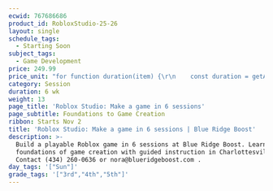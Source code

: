 ```yaml
---
ecwid: 767686686
product_id: RobloxStudio-25-26
layout: single
schedule_tags:
  - Starting Soon
subject_tags:
  - Game Development
price: 249.99
price_unit: "for function duration(item) {\r\n    const duration = getAttributeValue(item, 'Duration (in weeks)');\r\n    if (isSession(item)) {\r\n       return `${duration} wk`;\r\n    } else if (isOngoing(item)) {\r\n        if (duration === undefined) {\r\n            return \"Flexible\";\r\n        } else if (duration <= 12) {\r\n            return \"2-3 mo\";\r\n        } else if (duration <= 24) {\r\n            return \"4-6 mo\";\r\n        } else {\r\n            return \"6+ mo\";\r\n        }\r\n    } else if (isSingle(item)) {\r\n        return \"1 wk\";\r\n    }\r\n} sessions"
category: Session
duration: 6 wk
weight: 13
page_title: 'Roblox Studio: Make a game in 6 sessions'
page_subtitle: Foundations to Game Creation
ribbon: Starts Nov 2
title: 'Roblox Studio: Make a game in 6 sessions | Blue Ridge Boost'
description: >-
  Build a playable Roblox game in 6 sessions at Blue Ridge Boost. Learn
  foundations of game creation with guided instruction in Charlottesville, VA.
  Contact (434) 260-0636 or nora@blueridgeboost.com .
day_tags: '["Sun"]'
grade_tags: '["3rd","4th","5th"]'
---
```


